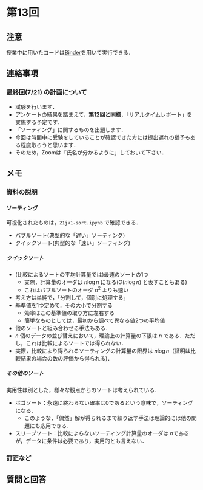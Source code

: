 # 第13回

## 注意

授業中に用いたコードは[Binder](https://mybinder.org/v2/gh/ritsumei-aoi/21jk1/HEAD)を用いて実行できる．


## 連絡事項

### 最終回(7/21) の計画について

- 試験を行います．
- アンケートの結果を踏まえて，**第12回と同様**，「リアルタイムレポート」を実施する予定です．
- 「ソーティング」に関するものを出題します．
- 今回は時間中に受験をしていることが確認できた方には提出遅れの猶予もある程度取ろうと思います． 
- そのため，Zoomは「氏名が分かるように」しておいて下さい．

## メモ



### 資料の説明


#### ソーティング

可視化されたものは，`21jk1-sort.ipynb` で確認できる．

- バブルソート(典型的な「遅い」ソーティング)
- クイックソート(典型的な「速い」ソーティング)

##### クイックソート

- (比較によるソートの平均計算量では)最速のソートの1つ
    - 実際，計算量のオーダは $n\log n$ になる($O(n\log n)$ と表すこともある)
    - これはバブルソートのオーダ $n^2$ よりも速い
- 考え方は単純で，「分割して，個別に処理する」
- 基準値を1つ定めて，その大小で分割する
    - 効率はこの基準値の取り方に左右する
    - 簡単なものとしては，最初から調べて異なる値2つの平均値
- 他のソートと組み合わせる手法もある．
- $n$ 個のデータの並び替えにおいて，理論上の計算量の下限は $n$ である．ただし，これは比較によるソートでは得られない．
- 実際，比較により得られるソーティングの計算量の限界は $n\log n$（証明は比較結果の場合の数の評価から得られる)．

##### その他のソート

実用性は別とした，様々な観点からのソートは考えられている．

- ボゴソート：永遠に終わらない確率は$0$であるという意味で，ソーティングになる．
    - このような，「偶然」解が得られるまで繰り返す手法は理論的には他の問題にも応用できる．
- スリープソート：比較によらないソーティング計算量のオーダは $n$であるが，データに条件は必要であり，実用的とも言えない．


### 訂正など



## 質問と回答





